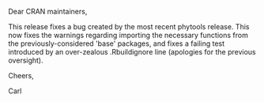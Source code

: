 Dear CRAN maintainers,

This release fixes a bug created by the most recent phytools release.  This now fixes the warnings regarding importing the necessary functions from the previously-considered 'base' packages, and fixes a failing test introduced by an over-zealous .Rbuildignore line (apologies for the previous oversight).  

Cheers,

Carl